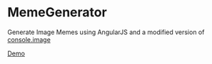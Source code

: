 # MemeGenerator

Generate Image Memes using AngularJS and a modified version of [console.image](https://github.com/dunxrion/console.image) 

[Demo](http://helias.github.io/MemeGenerator)

